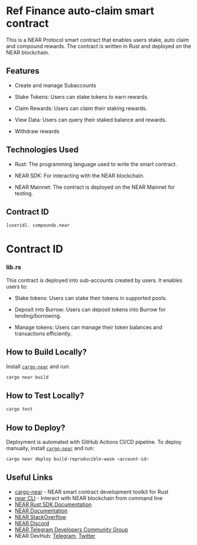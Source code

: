 #  Ref Finance auto-claim  smart contract

This is a NEAR Protocol smart contract that enables users stake, auto claim and compound rewards. The contract is written in Rust and deployed on the NEAR blockchain.


## Features
- Create and manage Subaccounts 

- Stake Tokens: Users can stake tokens to earn rewards.

- Claim Rewards: Users can claim their staking rewards.

- View Data: Users can query their staked balance and rewards.

- Withdraw rewards



## Technologies Used
- Rust: The programming language used to write the smart contract.

- NEAR SDK: For interacting with the NEAR blockchain.

- NEAR Mainnet: The contract is deployed on the NEAR Mainnet for testing.


## Contract ID
```
[userid]. compoundx.near
```

# Contract ID

### lib.rs
This contract is deployed into sub-accounts created by users. It enables users to:

- Stake tokens: Users can stake their tokens in supported pools.

- Deposit into Burrow: Users can deposit tokens into Burrow for lending/borrowing.

- Manage tokens: Users can manage their token balances and transactions efficiently.








## How to Build Locally?

Install [`cargo-near`](https://github.com/near/cargo-near) and run:

```bash
cargo near build
```

## How to Test Locally?

```bash
cargo test
```


## How to Deploy?

Deployment is automated with GitHub Actions CI/CD pipeline.
To deploy manually, install [`cargo-near`](https://github.com/near/cargo-near) and run:

```bash
cargo near deploy build-reproducible-wasm <account-id>
```

## Useful Links

- [cargo-near](https://github.com/near/cargo-near) - NEAR smart contract development toolkit for Rust
- [near CLI](https://near.cli.rs) - Interact with NEAR blockchain from command line
- [NEAR Rust SDK Documentation](https://docs.near.org/sdk/rust/introduction)
- [NEAR Documentation](https://docs.near.org)
- [NEAR StackOverflow](https://stackoverflow.com/questions/tagged/nearprotocol)
- [NEAR Discord](https://near.chat)
- [NEAR Telegram Developers Community Group](https://t.me/neardev)
- NEAR DevHub: [Telegram](https://t.me/neardevhub), [Twitter](https://twitter.com/neardevhub)
